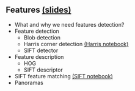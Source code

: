 ## **Features** [(slides)](/pages/c_08_features/slides/)

- What and why we need features detection?
- Feature detection
  - Blob detection
  - Harris corner detection [(Harris notebook)](/pages/c_08_features/harris_nb/)
  - SIFT detector 
- Feature description
  - HOG
  - SIFT descriptor
- SIFT feature matching [(SIFT notebook)](/pages/c_08_features/sift_nb/)
- Panoramas

